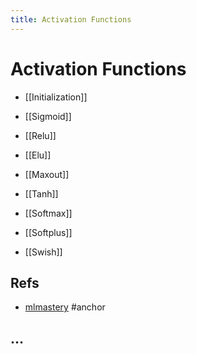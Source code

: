 ```yaml
---
title: Activation Functions
---
```


# Activation Functions
- [[Initialization]]

- [[Sigmoid]]

- [[Relu]]
- [[Elu]]
- [[Maxout]]

- [[Tanh]]

- [[Softmax]]

- [[Softplus]]

- [[Swish]]

## Refs
- [mlmastery](https://machinelearningmastery.com/choose-an-activation-function-for-deep-learning/)
#anchor

## …












































